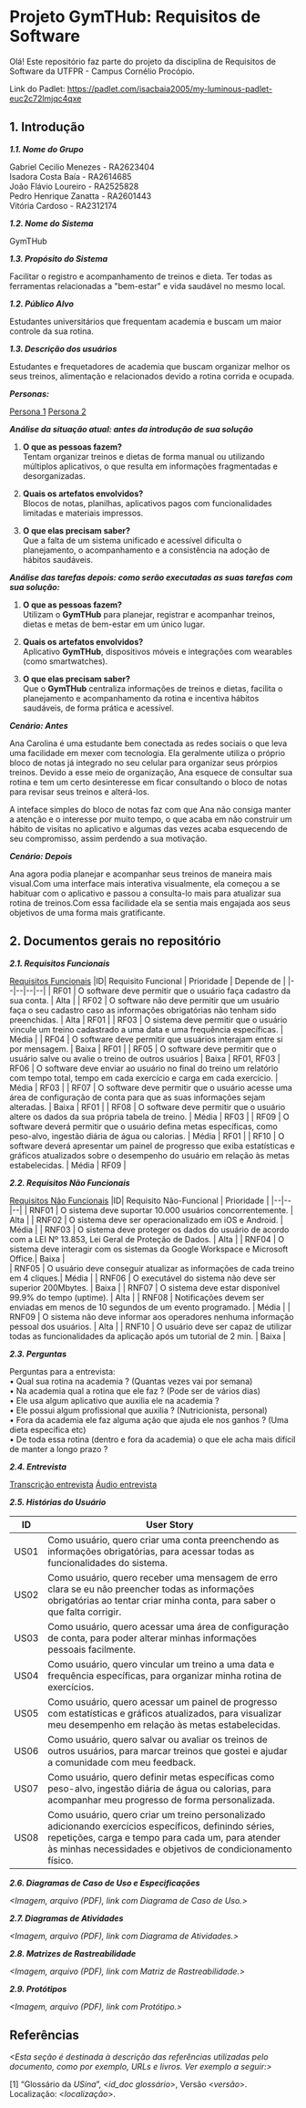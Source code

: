 
# Projeto GymTHub: Requisitos de Software

Olá! Este repositório faz parte do projeto da disciplina de Requisitos de Software da UTFPR - Campus Cornélio Procópio. 

Link do Padlet: https://padlet.com/isacbaia2005/my-luminous-padlet-euc2c72lmjqc4qxe

## 1. Introdução

***1.1.  Nome do Grupo***

Gabriel Cecilio Menezes - RA2623404 <br />
Isadora Costa Baía - RA2614685 <br />
João Flávio Loureiro - RA2525828 <br />
Pedro Henrique Zanatta - RA2601443 <br />
Vitória Cardoso - RA2312174

***1.2.  Nome do Sistema***

GymTHub

***1.3.  Propósito do Sistema***

Facilitar o registro e acompanhamento de treinos e dieta. Ter todas as ferramentas relacionadas a "bem-estar" e vida saudável no mesmo local.

***1.2.  Público Alvo***

Estudantes universitários que frequentam academia e buscam um maior controle da sua rotina.

***1.3. Descrição dos usuários***

Estudantes e frequetadores de academia que buscam organizar melhor os seus treinos, alimentação e relacionados devido a rotina corrida e ocupada.

***Personas:***

[Persona 1](https://github.com/sportech-equipe6/GymTHub/blob/c4f4b2fdaaacf8691680ec7ba39bd8e30334d99b/Personas/Persona1.jpeg)
[Persona 2](https://github.com/sportech-equipe6/GymTHub/blob/c4f4b2fdaaacf8691680ec7ba39bd8e30334d99b/Personas/Persona2.jpeg)

***Análise da situação atual: antes da introdução de sua solução***

1. **O que as pessoas fazem?**  
   Tentam organizar treinos e dietas de forma manual ou utilizando múltiplos aplicativos, o que resulta em informações fragmentadas e desorganizadas.

2. **Quais os artefatos envolvidos?**  
   Blocos de notas, planilhas, aplicativos pagos com funcionalidades limitadas e materiais impressos.

3. **O que elas precisam saber?**  
   Que a falta de um sistema unificado e acessível dificulta o planejamento, o acompanhamento e a consistência na adoção de hábitos saudáveis.

***Análise das tarefas depois: como serão executadas as suas tarefas com sua solução:***

1. **O que as pessoas fazem?**  
   Utilizam o **GymTHub** para planejar, registrar e acompanhar treinos, dietas e metas de bem-estar em um único lugar.

2. **Quais os artefatos envolvidos?**  
   Aplicativo **GymTHub**, dispositivos móveis e integrações com wearables (como smartwatches).

3. **O que elas precisam saber?**  
   Que o **GymTHub** centraliza informações de treinos e dietas, facilita o planejamento e acompanhamento da rotina e incentiva hábitos saudáveis, de forma prática e acessível.

***Cenário: Antes***

Ana Carolina é uma estudante bem conectada as redes sociais o que leva uma facilidade em mexer com tecnologia. Ela geralmente utiliza o próprio bloco de notas já integrado no seu celular para organizar seus prórpios treinos. Devido a esse meio de organização, Ana esquece de consultar sua rotina e tem um certo desinteresse em ficar consultando o bloco de notas para revisar seus treinos e alterá-los. 

A inteface simples do bloco de notas faz com que Ana não consiga manter a atenção e o interesse por muito tempo, o que acaba em não construir um hábito de visitas no aplicativo e algumas das vezes acaba esquecendo de seu compromisso, assim perdendo a sua motivação.

***Cenário: Depois***

Ana agora podia planejar e acompanhar seus treinos de maneira mais visual.Com uma interface mais interativa visualmente, ela começou a se habituar com o aplicativo e passou a consulta-lo mais para atualizar sua rotina de treinos.Com essa facilidade ela se sentia mais engajada aos seus objetivos de uma forma mais gratificante. 

## 2. Documentos gerais no repositório

***2.1. Requisitos Funcionais***

[Requisitos Funcionais](https://github.com/sportech-equipe6/GymTHub/blob/e500b27f0e644d49a3c9182ad6e5a8a76fea8ea7/Requisitos/Requisitos%20Funcionais.pdf)
|ID| Requisito Funcional | Prioridade | Depende de |
|--|--|--|--|
| RF01 | O software deve permitir que o usuário faça cadastro da sua conta. | Alta | 
| RF02 | O software não deve permitir que um usuário faça o seu cadastro caso as informações obrigatórias não tenham sido preenchidas. | Alta | RF01 | 
| RF03 | O sistema deve permitir que o usuário vincule um treino cadastrado a uma data e uma frequência específicas. | Média |
| RF04 | O software deve permitir que usuários interajam entre si por mensagem. | Baixa | RF01 | 
| RF05 | O software deve permitir que o usuário salve ou avalie o treino de outros usuários | Baixa | RF01, RF03
| RF06 | O software deve enviar ao usuário no final do treino um relatório com tempo total, tempo em cada exercício e carga em cada exercício. | Média | RF03 |
| RF07 | O software deve permitir que o usuário acesse uma área de configuração de conta para que as suas informações sejam alteradas. | Baixa | RF01 | 
| RF08 | O software deve permitir que o usuário altere os dados da sua própria tabela de treino. | Média | RF03 |
| RF09 | O software deverá permitir que o usuário defina metas específicas, como peso-alvo, ingestão diária de água ou calorias. | Média | RF01 |
| RF10 | O software deverá apresentar um painel de progresso que exiba estatísticas e gráficos atualizados sobre o desempenho do usuário em relação às metas estabelecidas. | Média | RF09 |

***2.2. Requisitos Não Funcionais***

[Requisitos Não Funcionais](https://github.com/sportech-equipe6/GymTHub/blob/e500b27f0e644d49a3c9182ad6e5a8a76fea8ea7/Requisitos/Requisitos%20Na%CC%83o-Funcionais.pdf)
|ID| Requisito Não-Funcional | Prioridade | 
|--|--|--|
| RNF01 | O sistema deve suportar 10.000 usuários concorrentemente. | Alta | 
| RNF02 | O sistema deve ser operacionalizado em iOS e Android. | Média | 
| RNF03 | O sistema deve proteger os dados do usuário de acordo com a LEI Nº 13.853, Lei Geral de Proteção de Dados. | Alta |
| RNF04 | O sistema deve interagir com os sistemas da Google Workspace e Microsoft Office.| Baixa |  
| RNF05 | O usuário deve conseguir atualizar as informações de cada treino em 4 cliques.| Média |
| RNF06 | O executável do sistema não deve ser superior 200Mbytes. | Baixa | 
| RNF07 | O sistema deve estar disponível 99.9% do tempo (uptime). | Alta | 
| RNF08 | Notificações devem ser enviadas em menos de 10 segundos de um evento programado. | Média | 
| RNF09 | O sistema não deve informar aos operadores nenhuma informação pessoal dos usuários. | Alta | 
| RNF10 | O usuário deve ser capaz de utilizar todas as funcionalidades da aplicação após um tutorial de 2 min. | Baixa | 

***2.3. Perguntas***

Perguntas para a entrevista: <br />
•⁠  ⁠Qual sua rotina na academia ? (Quantas vezes vai por semana) <br />
•⁠  ⁠⁠Na academia qual a rotina que ele faz ? (Pode ser de vários dias) <br />
•⁠  ⁠⁠Ele usa algum aplicativo que auxilia ele na academia ? <br />
•⁠  ⁠⁠Ele possui algum profissional que auxilia ? (Nutricionista, personal) <br />
•⁠  ⁠⁠Fora da academia ele faz alguma ação que ajuda ele nos ganhos ? (Uma dieta específica etc) <br />
•⁠  ⁠⁠De toda essa rotina (dentro e fora da academia) o que ele acha mais difícil de manter a longo prazo ?<br />

***2.4. Entrevista***

[Transcrição entrevista](Entrevista/Entrevista.md)
[Áudio entrevista](https://drive.google.com/file/d/1i8KlhvbOVmuHW5kWf2TbrBFYyNpf0B8m/view?usp=drive_link)

***2.5. Histórias do Usuário***

|ID| User Story  |
|--|--|
| US01 | Como usuário, quero criar uma conta preenchendo as informações obrigatórias, para acessar todas as funcionalidades do sistema. |
| US02 | Como usuário, quero receber uma mensagem de erro clara se eu não preencher todas as informações obrigatórias ao tentar criar minha conta, para saber o que falta corrigir. |
| US03 | Como usuário, quero acessar uma área de configuração de conta, para poder alterar minhas informações pessoais facilmente. |
| US04 | Como usuário, quero vincular um treino a uma data e frequência específicas, para organizar minha rotina de exercícios. |
| US05 | Como usuário, quero acessar um painel de progresso com estatísticas e gráficos atualizados, para visualizar meu desempenho em relação às metas estabelecidas. |
| US06 | Como usuário, quero salvar ou avaliar os treinos de outros usuários, para marcar treinos que gostei e ajudar a comunidade com meu feedback. |
| US07 | Como usuário, quero definir metas específicas como peso-alvo, ingestão diária de água ou calorias, para acompanhar meu progresso de forma personalizada. |
| US08 | Como usuário, quero criar um treino personalizado adicionando exercícios específicos, definindo séries, repetições, carga e tempo para cada um, para atender às minhas necessidades e objetivos de condicionamento físico. |

***2.6. Diagramas de Caso de Uso e Especificações***

*<Imagem, arquivo (PDF), link com Diagrama de Caso de Uso.>*

***2.7. Diagramas de Atividades***

*<Imagem, arquivo (PDF), link com Diagrama de Atividades.>*

***2.8. Matrizes de Rastreabilidade***

*<Imagem, arquivo (PDF), link com Matriz de Rastreabilidade.>*

***2.9. Protótipos***

*<Imagem, arquivo (PDF), link com Protótipo.>*

## Referências

*<Esta seção é destinada à descrição das referências utilizadas pelo documento, como por exemplo, URLs e livros. Ver exemplo a seguir:>*

[1] “Glossário da _USina_”, <_id_doc glossário_>, Versão <_versão_>. Localização: <_localização_>.
